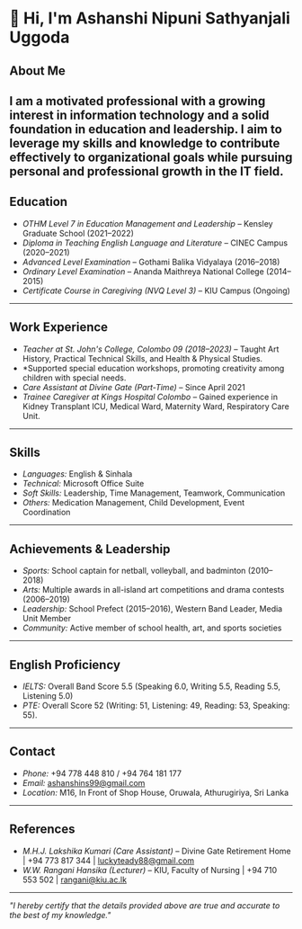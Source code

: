 # 👋 Hi, I'm Ashanshi Nipuni Sathyanjali Uggoda

## About Me
I am a motivated professional with a growing interest in information technology and a solid foundation in education and leadership. I aim to leverage my skills and knowledge to contribute effectively to organizational goals while pursuing personal and professional growth in the IT field.
---

##  Education

- *OTHM Level 7 in Education Management and Leadership* – Kensley Graduate School (2021–2022)
- *Diploma in Teaching English Language and Literature* – CINEC Campus (2020–2021)
- *Advanced Level Examination* – Gothami Balika Vidyalaya (2016–2018)
- *Ordinary Level Examination* – Ananda Maithreya National College (2014–2015)
- *Certificate Course in Caregiving (NVQ Level 3)* – KIU Campus (Ongoing)

---

##  Work Experience
- *Teacher at St. John's College, Colombo 09 (2018–2023)* – Taught Art History, Practical Technical Skills, and Health & Physical Studies.
- *Supported special education workshops, promoting creativity among children with special needs.
- *Care Assistant at Divine Gate (Part-Time)* – Since April 2021
- *Trainee Caregiver at Kings Hospital Colombo* – Gained experience in Kidney Transplant ICU, Medical Ward, Maternity Ward, Respiratory Care Unit.

---

##  Skills
- *Languages:* English & Sinhala
- *Technical:* Microsoft Office Suite
- *Soft Skills:* Leadership, Time Management, Teamwork, Communication
- *Others:* Medication Management, Child Development, Event Coordination

---

##  Achievements & Leadership
- *Sports:* School captain for netball, volleyball, and badminton (2010–2018)
- *Arts:* Multiple awards in all-island art competitions and drama contests (2006–2019)
- *Leadership:* School Prefect (2015–2016), Western Band Leader, Media Unit Member
- *Community:* Active member of school health, art, and sports societies

---

##  English Proficiency
- *IELTS:* Overall Band Score 5.5 (Speaking 6.0, Writing 5.5, Reading 5.5, Listening 5.0)
- *PTE:* Overall Score 52 (Writing: 51, Listening: 49, Reading: 53, Speaking: 55).

---

##  Contact
- *Phone:* +94 778 448 810 / +94 764 181 177
- *Email:* [ashanshins99@gmail.com](mailto:ashanshins99@gmail.com)
- *Location:* M16, In Front of Shop House, Oruwala, Athurugiriya, Sri Lanka

---

## References
- *M.H.J. Lakshika Kumari (Care Assistant)* – Divine Gate Retirement Home |  +94 773 817 344 |  [luckyteady88@gmail.com](mailto:luckyteady88@gmail.com)
- *W.W. Rangani Hansika (Lecturer)* – KIU, Faculty of Nursing |  +94 710 553 502 |  [rangani@kiu.ac.lk](mailto:rangani@kiu.ac.lk)

---

*"I hereby certify that the details provided above are true and accurate to the best of my knowledge."*


